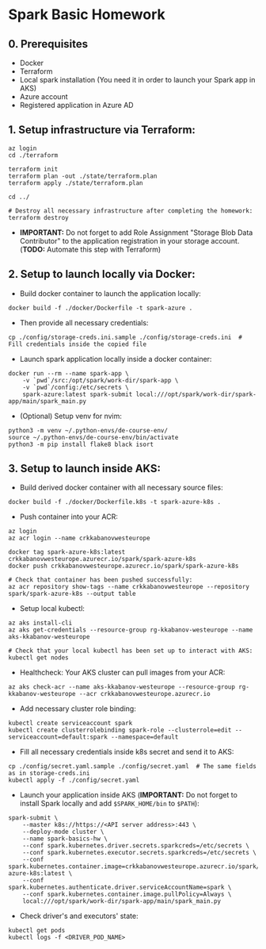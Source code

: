 # Spark Basic Homework

## 0. Prerequisites
- Docker
- Terraform
- Local spark installation (You need it in order to launch your Spark app in AKS)
- Azure account
- Registered application in Azure AD

## 1. Setup infrastructure via Terraform:
```
az login
cd ./terraform

terraform init
terraform plan -out ./state/terraform.plan
terraform apply ./state/terraform.plan

cd ../

# Destroy all necessary infrastructure after completing the homework:
terraform destroy
```
* **IMPORTANT:** Do not forget to add Role Assignment "Storage Blob Data Contributor" to the application registration
in your storage account. (**TODO:** Automate this step with Terraform)

## 2. Setup to launch locally via Docker:
* Build docker container to launch the application locally:
```
docker build -f ./docker/Dockerfile -t spark-azure .
```
* Then provide all necessary credentials:
```
cp ./config/storage-creds.ini.sample ./config/storage-creds.ini  # Fill credentials inside the copied file
```
* Launch spark application locally inside a docker container:
```
docker run --rm --name spark-app \
    -v `pwd`/src:/opt/spark/work-dir/spark-app \
    -v `pwd`/config:/etc/secrets \
    spark-azure:latest spark-submit local:///opt/spark/work-dir/spark-app/main/spark_main.py
```
* (Optional) Setup venv for nvim:
```
python3 -m venv ~/.python-envs/de-course-env/
source ~/.python-envs/de-course-env/bin/activate
python3 -m pip install flake8 black isort
```

## 3. Setup to launch inside AKS:
* Build derived docker container with all necessary source files:
```
docker build -f ./docker/Dockerfile.k8s -t spark-azure-k8s .
```
* Push container into your ACR:
```
az login
az acr login --name crkkabanovwesteurope

docker tag spark-azure-k8s:latest crkkabanovwesteurope.azurecr.io/spark/spark-azure-k8s
docker push crkkabanovwesteurope.azurecr.io/spark/spark-azure-k8s

# Check that container has been pushed successfully:
az acr repository show-tags --name crkkabanovwesteurope --repository spark/spark-azure-k8s --output table
```
* Setup local kubectl:
```
az aks install-cli
az aks get-credentials --resource-group rg-kkabanov-westeurope --name aks-kkabanov-westeurope

# Check that your local kubectl has been set up to interact with AKS:
kubectl get nodes
```
* Healthcheck: Your AKS cluster can pull images from your ACR:
```
az aks check-acr --name aks-kkabanov-westeurope --resource-group rg-kkabanov-westeurope --acr crkkabanovwesteurope.azurecr.io
```
* Add necessary cluster role binding:
```
kubectl create serviceaccount spark
kubectl create clusterrolebinding spark-role --clusterrole=edit --serviceaccount=default:spark --namespace=default
```
* Fill all necessary credentials inside k8s secret and send it to AKS:
```
cp ./config/secret.yaml.sample ./config/secret.yaml  # The same fields as in storage-creds.ini
kubectl apply -f ./config/secret.yaml
```
* Launch your application inside AKS (**IMPORTANT:** Do not forget to install Spark locally and add `$SPARK_HOME/bin` to `$PATH`):
```
spark-submit \
    --master k8s://https://<API server address>:443 \
    --deploy-mode cluster \
    --name spark-basics-hw \
    --conf spark.kubernetes.driver.secrets.sparkcreds=/etc/secrets \
    --conf spark.kubernetes.executor.secrets.sparkcreds=/etc/secrets \
    --conf spark.kubernetes.container.image=crkkabanovwesteurope.azurecr.io/spark/spark-azure-k8s:latest \
    --conf spark.kubernetes.authenticate.driver.serviceAccountName=spark \
    --conf spark.kubernetes.container.image.pullPolicy=Always \
    local:///opt/spark/work-dir/spark-app/main/spark_main.py
```
* Check driver's and executors' state:
```
kubectl get pods
kubectl logs -f <DRIVER_POD_NAME>
```
